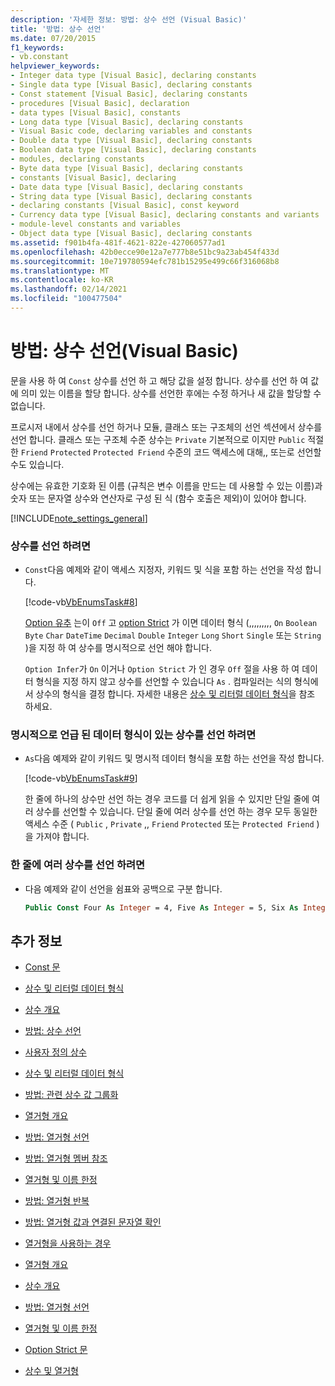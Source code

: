 ```yaml
---
description: '자세한 정보: 방법: 상수 선언 (Visual Basic)'
title: '방법: 상수 선언'
ms.date: 07/20/2015
f1_keywords:
- vb.constant
helpviewer_keywords:
- Integer data type [Visual Basic], declaring constants
- Single data type [Visual Basic], declaring constants
- Const statement [Visual Basic], declaring constants
- procedures [Visual Basic], declaration
- data types [Visual Basic], constants
- Long data type [Visual Basic], declaring constants
- Visual Basic code, declaring variables and constants
- Double data type [Visual Basic], declaring constants
- Boolean data type [Visual Basic], declaring constants
- modules, declaring constants
- Byte data type [Visual Basic], declaring constants
- constants [Visual Basic], declaring
- Date data type [Visual Basic], declaring constants
- String data type [Visual Basic], declaring constants
- declaring constants [Visual Basic], const keyword
- Currency data type [Visual Basic], declaring constants and variants
- module-level constants and variables
- Object data type [Visual Basic], declaring constants
ms.assetid: f901b4fa-481f-4621-822e-427060577ad1
ms.openlocfilehash: 42b0ecce90e12a7e777b8e51bc9a23ab454f433d
ms.sourcegitcommit: 10e719780594efc781b15295e499c66f316068b8
ms.translationtype: MT
ms.contentlocale: ko-KR
ms.lasthandoff: 02/14/2021
ms.locfileid: "100477504"
---
```

# <a name="how-to-declare-a-constant-visual-basic"></a>방법: 상수 선언(Visual Basic)

문을 사용 하 여 `Const` 상수를 선언 하 고 해당 값을 설정 합니다. 상수를 선언 하 여 값에 의미 있는 이름을 할당 합니다. 상수를 선언한 후에는 수정 하거나 새 값을 할당할 수 없습니다.  
  
 프로시저 내에서 상수를 선언 하거나 모듈, 클래스 또는 구조체의 선언 섹션에서 상수를 선언 합니다. 클래스 또는 구조체 수준 상수는 `Private` 기본적으로 이지만 `Public` 적절 한 `Friend` `Protected` `Protected Friend` 수준의 코드 액세스에 대해,, 또는로 선언할 수도 있습니다.  
  
 상수에는 유효한 기호화 된 이름 (규칙은 변수 이름을 만드는 데 사용할 수 있는 이름)과 숫자 또는 문자열 상수와 연산자로 구성 된 식 (함수 호출은 제외)이 있어야 합니다.  
  
[!INCLUDE[note_settings_general](~/includes/note-settings-general-md.md)]  
  
### <a name="to-declare-a-constant"></a>상수를 선언 하려면  
  
- `Const`다음 예제와 같이 액세스 지정자, 키워드 및 식을 포함 하는 선언을 작성 합니다.  
  
     [!code-vb[VbEnumsTask#8](~/samples/snippets/visualbasic/VS_Snippets_VBCSharp/VbEnumsTask/VB/Class2.vb#8)]  
  
     [Option 유추](../../../language-reference/statements/option-infer-statement.md) 는이 `Off` 고 [option Strict](../../../language-reference/statements/option-strict-statement.md) 가 이면 데이터 형식 (,,,,,,,,, `On` `Boolean` `Byte` `Char` `DateTime` `Decimal` `Double` `Integer` `Long` `Short` `Single` 또는 `String` )을 지정 하 여 상수를 명시적으로 선언 해야 합니다.  
  
     `Option Infer`가 `On` 이거나 `Option Strict` 가 인 경우 `Off` 절을 사용 하 여 데이터 형식을 지정 하지 않고 상수를 선언할 수 있습니다 `As` . 컴파일러는 식의 형식에서 상수의 형식을 결정 합니다. 자세한 내용은 [상수 및 리터럴 데이터 형식](constant-and-literal-data-types.md)을 참조 하세요.  
  
### <a name="to-declare-a-constant-that-has-an-explicitly-stated-data-type"></a>명시적으로 언급 된 데이터 형식이 있는 상수를 선언 하려면  
  
- `As`다음 예제와 같이 키워드 및 명시적 데이터 형식을 포함 하는 선언을 작성 합니다.  
  
     [!code-vb[VbEnumsTask#9](~/samples/snippets/visualbasic/VS_Snippets_VBCSharp/VbEnumsTask/VB/Class2.vb#9)]  
  
     한 줄에 하나의 상수만 선언 하는 경우 코드를 더 쉽게 읽을 수 있지만 단일 줄에 여러 상수를 선언할 수 있습니다. 단일 줄에 여러 상수를 선언 하는 경우 모두 동일한 액세스 수준 ( `Public` , `Private` ,, `Friend` `Protected` 또는 `Protected Friend` )을 가져야 합니다.  
  
### <a name="to-declare-multiple-constants-on-a-single-line"></a>한 줄에 여러 상수를 선언 하려면  
  
- 다음 예제와 같이 선언을 쉼표와 공백으로 구분 합니다.  
  
    ```vb  
    Public Const Four As Integer = 4, Five As Integer = 5, Six As Integer = 44  
    ```  
  
## <a name="see-also"></a>추가 정보

- [Const 문](../../../language-reference/statements/const-statement.md)
- [상수 및 리터럴 데이터 형식](constant-and-literal-data-types.md)
- [상수 개요](constants-overview.md)
- [방법: 상수 선언](how-to-declare-a-constant.md)
- [사용자 정의 상수](user-defined-constants.md)
- [상수 및 리터럴 데이터 형식](constant-and-literal-data-types.md)
- [방법: 관련 상수 값 그룹화](how-to-group-related-constant-values-together.md)
- [열거형 개요](enumerations-overview.md)
- [방법: 열거형 선언](how-to-declare-enumerations.md)
- [방법: 열거형 멤버 참조](how-to-refer-to-an-enumeration-member.md)
- [열거형 및 이름 한정](enumerations-and-name-qualification.md)
- [방법: 열거형 반복](how-to-iterate-through-an-enumeration.md)
- [방법: 열거형 값과 연결된 문자열 확인](how-to-determine-the-string-associated-with-an-enumeration-value.md)
- [열거형을 사용하는 경우](when-to-use-an-enumeration.md)

- [열거형 개요](enumerations-overview.md)
- [상수 개요](constants-overview.md)
- [방법: 열거형 선언](how-to-declare-enumerations.md)
- [열거형 및 이름 한정](enumerations-and-name-qualification.md)
- [Option Strict 문](../../../language-reference/statements/option-strict-statement.md)
- [상수 및 열거형](../../../language-reference/constants-and-enumerations.md)
